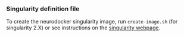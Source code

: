 ### Singularity definition file

To create the neurodocker singularity image, run `create-image.sh` (for
singularity 2.X) or see instructions on the [singularity
webpage](https://sylabs.io/guides/3.0/user-guide/build_a_container.html#building-containers-from-singularity-definition-files).

